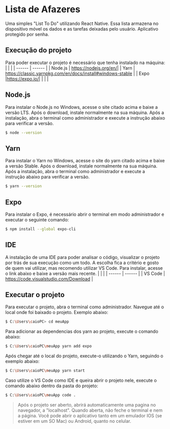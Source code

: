 # Lista de Afazeres

Uma simples "List To Do" utilizando React Native. Essa lista armazena no dispositivo móvel os dados e as tarefas deixadas pelo usuário. Aplicativo protegido por senha.

## Execução do projeto

Para poder executar o projeto é necessário que tenha instalado na máquina:  
|  |  |
| ------ | ------ |
| Node.js | https://nodejs.org/en/|
| Yarn | https://classic.yarnpkg.com/en/docs/install#windows-stable |
| Expo |https://expo.io/|
|  |  |

## Node.js

Para instalar o Node.js no Windows, acesse o site citado acima e baixe a versão LTS. Após o download, instale normalmente na sua máquina.
Após a instalação, abra o terminal como administrador e execute a instrução abaixo para verificar a versão.
```sh
$ node --version
```
## Yarn

Para instalar o Yarn no Windows, acesse o site do yarn citado acima e baixe a versão Stable. Após o download, instale normalmente na sua máquina.
Após a instalação, abra o terminal como administrador e execute a instrução abaixo para verificar a versão.
```sh
$ yarn --version
```

## Expo

Para instalar o Expo, é necessário abrir o terminal em modo administrador e executar o seguinte comando:
```sh
$ npm install --global expo-cli
```
## IDE

A instalação de uma IDE para poder analisar o código, visualizar o projeto por trás de sua execução como um todo. A escolha fica a critério e gosto de quem vai utilizar, mas recomendo utilizar VS Code.
Para instalar, acesse o link abaixo e baixe a versão mais recente.
|  |  |
| ------ | ------ |
| VS Code | https://code.visualstudio.com/Download |


## Executar o projeto

Para executar o projeto, abra o terminal como administrador. Navegue até o local onde foi baixado o projeto. Exemplo abaixo:
```sh
$ C:\Users\caioPC> cd meuApp  
```
Para adicionar as dependencias dos yarn ao projeto, execute o comando abaixo:
```sh
$ C:\Users\caioPC\meuApp yarn add expo
```
Após chegar até o local do projeto, execute-o utilizando o Yarn, seguindo o exemplo abaixo:
```sh
$ C:\Users\caioPC\meuApp yarn start
```
Caso utilize o VS Code como IDE e queira abrir o projeto nele, execute o comando abaixo dentro da pasta do projeto:
```sh
$ C:\Users\caioPC\meuApp code . 
```

>Após o projeto ser aberto, abrirá automaticamente uma pagina no navegador, a "localhost". Quando aberta, não feche o terminal e nem a página.
>Você pode abrir o aplicativo tanto em um emulador IOS (se estiver em um SO Mac) ou Android, quanto no celular.
